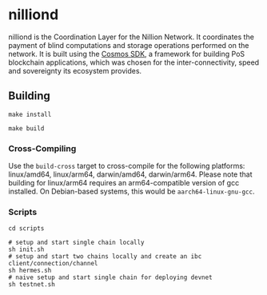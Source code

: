 # nilliond

nilliond is the Coordination Layer for the Nillion Network. It coordinates the payment of blind
computations and storage operations performed on the network. It is built using the [Cosmos
SDK](https://github.com/cosmos/cosmos-sdk), a framework for building PoS blockchain applications,
which was chosen for the inter-connectivity, speed and sovereignty its ecosystem provides.

## Building

```
make install
```

```
make build
```

### Cross-Compiling

Use the `build-cross` target to cross-compile for the following platforms: linux/amd64, linux/arm64,
darwin/amd64, darwin/arm64. Please note that building for linux/arm64 requires an arm64-compatible
version of gcc installed. On Debian-based systems, this would be `aarch64-linux-gnu-gcc`.

### Scripts

```
cd scripts
```

```
# setup and start single chain locally
sh init.sh
# setup and start two chains locally and create an ibc client/connection/channel 
sh hermes.sh
# naive setup and start single chain for deploying devnet
sh testnet.sh
```
